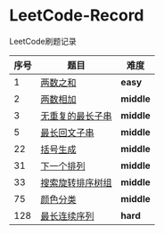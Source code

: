 # LeetCode-Record
LeetCode刷题记录

|序号|题目|难度|
|------|------|------|
|1|[两数之和](https://github.com/L-owen/LeetCode-Record/blob/master/%E5%AD%97%E7%AC%A6%E4%B8%B2/LeetCode-2%20%E6%97%A0%E9%87%8D%E5%A4%8D%E7%9A%84%E6%9C%80%E9%95%BF%E5%AD%90%E4%B8%B2.md)|**easy**|
|2|[两数相加](https://github.com/L-owen/LeetCode-Record/blob/master/%E9%93%BE%E8%A1%A8/LeetCode-2%20%E4%B8%A4%E6%95%B0%E7%9B%B8%E5%8A%A0.md)|**middle**|
|3|[无重复的最长子串](https://github.com/L-owen/LeetCode-Record/blob/master/%E5%AD%97%E7%AC%A6%E4%B8%B2/LeetCode-2%20%E6%97%A0%E9%87%8D%E5%A4%8D%E7%9A%84%E6%9C%80%E9%95%BF%E5%AD%90%E4%B8%B2.md)|**middle**|
|5|[最长回文子串](https://github.com/L-owen/LeetCode-Record/blob/master/%E5%AD%97%E7%AC%A6%E4%B8%B2/LeetCode-4%20%E6%9C%80%E9%95%BF%E5%9B%9E%E6%96%87%E5%AD%90%E4%B8%B2.md)|**middle**|
|22|[括号生成](https://github.com/L-owen/LeetCode-Record/blob/master/%E5%AD%97%E7%AC%A6%E4%B8%B2/LeetCode-22%20%E6%8B%AC%E5%8F%B7%E7%94%9F%E6%88%90.md)|**middle**|
|31|[下一个排列](https://github.com/L-owen/LeetCode-Record/blob/master/%E6%95%B0%E7%BB%84/LeetCode-31%20%E4%B8%8B%E4%B8%80%E4%B8%AA%E6%8E%92%E5%88%97.md)|**middle**|
|33|[搜索旋转排序树组](https://github.com/L-owen/LeetCode-Record/blob/master/%E6%95%B0%E7%BB%84/LeetCode-33%20%E6%90%9C%E7%B4%A2%E6%97%8B%E8%BD%AC%E6%8E%92%E5%BA%8F%E6%95%B0%E7%BB%84.md)|**middle**|
|75|[颜色分类](https://github.com/L-owen/LeetCode-Record/blob/master/%E5%8F%8C%E6%8C%87%E9%92%88/LeetCode-75%20%E9%A2%9C%E8%89%B2%E5%88%86%E7%B1%BB.md)|**middle**|
|128|[最长连续序列](https://github.com/L-owen/LeetCode-Record/blob/master/%E6%95%B0%E7%BB%84/LeetCode-128%20%E6%9C%80%E9%95%BF%E8%BF%9E%E7%BB%AD%E5%BA%8F%E5%88%97.md)|**hard**|
